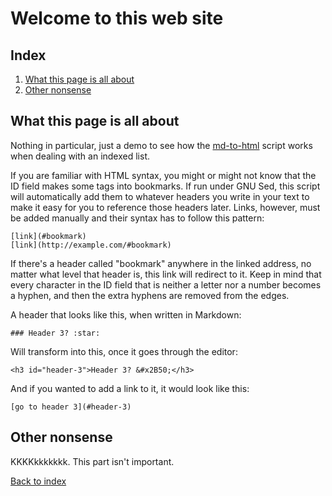 # Welcome to this web site

## Index

1. [What this page is all about](#what-this-page-is-all-about)
2. [Other nonsense](#other-nonsense)

## What this page is all about

Nothing in particular, just a demo to see how the
[md-to-html](https://github.com/stamby/md-to-html) script works when dealing
with an indexed list.

If you are familiar with HTML syntax, you might or might not know that the ID
field makes some tags into bookmarks. If run under GNU Sed, this script will
automatically add them to whatever headers you write in your text to make it
easy for you to reference those headers later. Links, however, must be added
manually and their syntax has to follow this pattern:

```
[link](#bookmark)
[link](http://example.com/#bookmark)
```

If there's a header called "bookmark" anywhere in the linked address, no matter
what level that header is, this link will redirect to it. Keep in mind that
every character in the ID field that is neither a letter nor a number becomes a
hyphen, and then the extra hyphens are removed from the edges.

A header that looks like this, when written in Markdown:

```
### Header 3? :star:
```

Will transform into this, once it goes through the editor:

```
<h3 id="header-3">Header 3? &#x2B50;</h3>
```

And if you wanted to add a link to it, it would look like this:

```
[go to header 3](#header-3)
```

## Other nonsense

KKKKkkkkkkk. This part isn't important.

[Back to index](#index)

